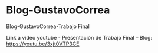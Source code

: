 # Blog-GustavoCorrea
Blog-GustavoCorrea-Trabajo Final


Link a video youtube - Presentación de Trabajo Final – Blog:
https://youtu.be/3xjt0VTP3CE


